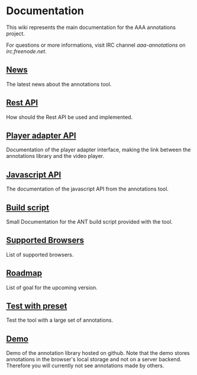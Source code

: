 # Documentation
This wiki represents the main documentation for the AAA annotations project.

For questions or more informations, visit IRC channel _aaa-annotations_ on _irc.freenode.net_.

## [News](News.md)
The latest news about the annotations tool.

## [Rest API](Rest-API.md)
How should the Rest API be used and implemented.

## [Player adapter API](Player-adapter-API.md)
Documentation of the player adapter interface, making the link between the annotations library and the video player.

## [Javascript API](http://entwinemedia.github.com/annotations/docs/index.html)
The documentation of the javascript API from the annotations tool.

## [Build script](build-script.md)
Small Documentation for the ANT build script provided with the tool.

## [Supported Browsers](Supported-browsers.md)
List of supported browsers.

## [Roadmap](Roadmap.md)
List of goal for the upcoming version.

## [Test with preset](Test-the-tool-with-an-annotations-preset.md)
Test the tool with a large set of annotations.

## [Demo](http://entwinemedia.github.com/annotations)
Demo of the annotation library hosted on github. Note that the demo stores annotations in the browser's local storage and not on a server backend. Therefore you will currently not see annotations made by others.
